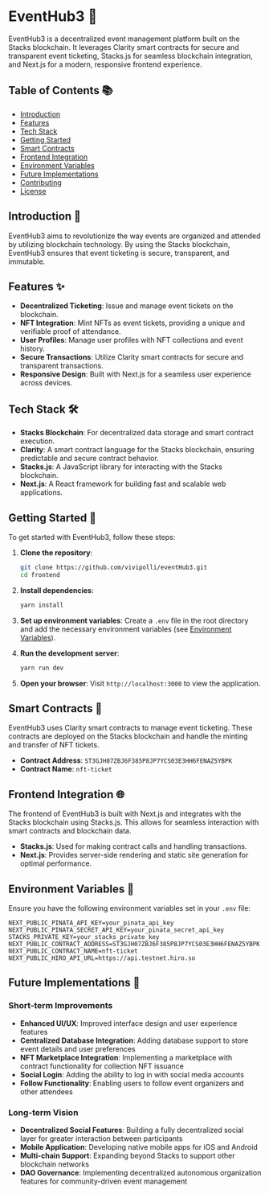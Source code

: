 # EventHub3 🎉

EventHub3 is a decentralized event management platform built on the Stacks blockchain. It leverages Clarity smart contracts for secure and transparent event ticketing, Stacks.js for seamless blockchain integration, and Next.js for a modern, responsive frontend experience.

## Table of Contents 📚

- [Introduction](#introduction)
- [Features](#features)
- [Tech Stack](#tech-stack)
- [Getting Started](#getting-started)
- [Smart Contracts](#smart-contracts)
- [Frontend Integration](#frontend-integration)
- [Environment Variables](#environment-variables)
- [Future Implementations](#future-implementations)
- [Contributing](#contributing)
- [License](#license)

## Introduction 🌟

EventHub3 aims to revolutionize the way events are organized and attended by utilizing blockchain technology. By using the Stacks blockchain, EventHub3 ensures that event ticketing is secure, transparent, and immutable.

## Features ✨

- **Decentralized Ticketing**: Issue and manage event tickets on the blockchain.
- **NFT Integration**: Mint NFTs as event tickets, providing a unique and verifiable proof of attendance.
- **User Profiles**: Manage user profiles with NFT collections and event history.
- **Secure Transactions**: Utilize Clarity smart contracts for secure and transparent transactions.
- **Responsive Design**: Built with Next.js for a seamless user experience across devices.

## Tech Stack 🛠️

- **Stacks Blockchain**: For decentralized data storage and smart contract execution.
- **Clarity**: A smart contract language for the Stacks blockchain, ensuring predictable and secure contract behavior.
- **Stacks.js**: A JavaScript library for interacting with the Stacks blockchain.
- **Next.js**: A React framework for building fast and scalable web applications.

## Getting Started 🚀

To get started with EventHub3, follow these steps:

1. **Clone the repository**:

   ```bash
   git clone https://github.com/vivipolli/eventHub3.git
   cd frontend
   ```

2. **Install dependencies**:

   ```bash
   yarn install
   ```

3. **Set up environment variables**:
   Create a `.env` file in the root directory and add the necessary environment variables (see [Environment Variables](#environment-variables)).

4. **Run the development server**:

   ```bash
   yarn run dev
   ```

5. **Open your browser**:
   Visit `http://localhost:3000` to view the application.

## Smart Contracts 🔗

EventHub3 uses Clarity smart contracts to manage event ticketing. These contracts are deployed on the Stacks blockchain and handle the minting and transfer of NFT tickets.

- **Contract Address**: `ST3GJH07ZBJ6F385P8JP7YCS03E3HH6FENAZ5YBPK`
- **Contract Name**: `nft-ticket`

## Frontend Integration 🌐

The frontend of EventHub3 is built with Next.js and integrates with the Stacks blockchain using Stacks.js. This allows for seamless interaction with smart contracts and blockchain data.

- **Stacks.js**: Used for making contract calls and handling transactions.
- **Next.js**: Provides server-side rendering and static site generation for optimal performance.

## Environment Variables 🔑

Ensure you have the following environment variables set in your `.env` file:

```
NEXT_PUBLIC_PINATA_API_KEY=your_pinata_api_key
NEXT_PUBLIC_PINATA_SECRET_API_KEY=your_pinata_secret_api_key
STACKS_PRIVATE_KEY=your_stacks_private_key
NEXT_PUBLIC_CONTRACT_ADDRESS=ST3GJH07ZBJ6F385P8JP7YCS03E3HH6FENAZ5YBPK
NEXT_PUBLIC_CONTRACT_NAME=nft-ticket
NEXT_PUBLIC_HIRO_API_URL=https://api.testnet.hiro.so

```

## Future Implementations 🚀

### Short-term Improvements

- **Enhanced UI/UX**: Improved interface design and user experience features
- **Centralized Database Integration**: Adding database support to store event details and user preferences
- **NFT Marketplace Integration**: Implementing a marketplace with contract functionality for collection NFT issuance
- **Social Login**: Adding the ability to log in with social media accounts
- **Follow Functionality**: Enabling users to follow event organizers and other attendees

### Long-term Vision

- **Decentralized Social Features**: Building a fully decentralized social layer for greater interaction between participants
- **Mobile Application**: Developing native mobile apps for iOS and Android
- **Multi-chain Support**: Expanding beyond Stacks to support other blockchain networks
- **DAO Governance**: Implementing decentralized autonomous organization features for community-driven event management
